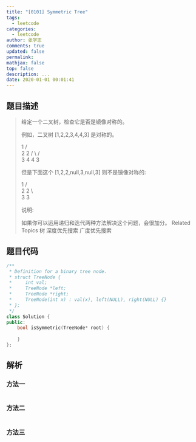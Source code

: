 ```yaml
---
title: "[0101] Symmetric Tree"
tags:
  - leetcode
categories:
  - leetcode
author: 张学志
comments: true
updated: false
permalink:
mathjax: false
top: false
description: ...
date: 2020-01-01 00:01:41
---
```


## 题目描述

> 给定一个二叉树，检查它是否是镜像对称的。 
> 
> 例如，二叉树 [1,2,2,3,4,4,3] 是对称的。 
> 
> 1
> / \
> 2   2
> / \ / \
> 3  4 4  3
> 
> 
> 但是下面这个 [1,2,2,null,3,null,3] 则不是镜像对称的: 
> 
> 1
> / \
> 2   2
> \   \
> 3    3
> 
> 
> 说明: 
> 
> 如果你可以运用递归和迭代两种方法解决这个问题，会很加分。 
> Related Topics 树 深度优先搜索 广度优先搜索

## 题目代码

```cpp
/**
 * Definition for a binary tree node.
 * struct TreeNode {
 *     int val;
 *     TreeNode *left;
 *     TreeNode *right;
 *     TreeNode(int x) : val(x), left(NULL), right(NULL) {}
 * };
 */
class Solution {
public:
    bool isSymmetric(TreeNode* root) {
        
    }
};
```

## 解析

### 方法一

```cpp

```

### 方法二

```cpp

```

### 方法三

```cpp

```

